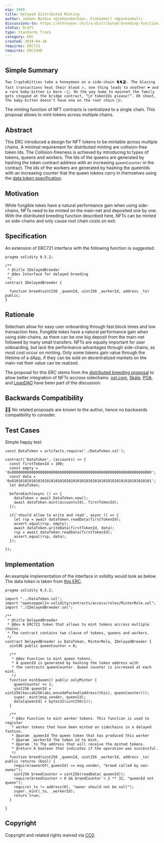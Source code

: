 ```yaml
---
eip: 1949
title: Delayed Distributed Minting
author: Johann Barbie <@johannbarbie>, Pinkiebell <@pinkiebell>
discussions-to: https://ethresear.ch/t/a-distributed-breeding-function/5264
status: Draft
type: Standards Track
category: ERC
created: 2019-04-18
requires: ERC721
requires: ERC1948
---
```


## Simple Summary

```
Two CryptoKitties take a honeymoon on a side-chain 🐈🐈🏖. The blazing fast transactions heat their blood 🔥, one thing leads to another ❤ and a rare baby-kitten is born 💥🐯. On the way home to mainnet the family gets stopped at the bridge contract, “👮‍♂️ tokenIDs please!”. Oh shoot, the baby-kitten doesn’t have one on the root chain 🤷‍♀️.
```

The minting function of NFT contracts is centralized to a single chain. This proposal allows to mint tokens across multiple chains.

## Abstract

This ERC introduced a design for NFT tokens to be mintable across multiple chains. A minimal requirement for distributed minting are collision-free token Ids. The Collision-freeness is achieved by introducing to types of tokens, queens and workers. The Ids of the queens are generated by hashing the token contract address with an increasing `queenCounter` in the contract. The Ids of the workers are generated by hashing the queenIds with an increasing counter that the queen tokens carry in themselves using the [data token specification](https://github.com/ethereum/EIPs/pull/1948).

## Motivation

While fungible tokes have a natural performance gain when using side-chains, NFTs need to be minted on the main-net and deposited one by one. With the distributed breeding function described here, NFTs can be minted on side-chains and only cause root chain costs on exit.

## Specification

An extension of ERC721 interface with the following function is suggested:

```
pragma solidity 0.5.2;

/**
 * @title IDelayedBreeder
 * @dev Interface for delayed breeding
 */
contract IDelayedBreeder {

  function breed(uint256 _queenId, uint256 _workerId, address _to) public;
}
```

## Rationale

Sidechain allow for easy user onboarding through fast block times and low transaction fees. Fungible tokes have a natural performance gain when using side-chains, as there can be one big deposit from the main-net followed by many small transfers. NFTs are equally important for user onboarding, but lack the performance advantages through side-chains, as most cost occur on minting. Only some tokens gain value through the lifetime of a dApp, if they can be sold on decentralized markets on the main-net their value can be realized.

The proposal for this ERC stems from the [distributed breeding proposal](https://ethresear.ch/t/a-distributed-breeding-function/5264) to allow better integration of NFTs accross sidechains. [ost.com](https://ost.com/), [Skale](https://skalelabs.com/), [POA](https://poa.network/), and [LeapDAO](https://leapdao.org/) have been part of the discussion.

## Backwards Compatibility

🤷‍♂️ No related proposals are known to the author, hence no backwards compatibility to consider.

## Test Cases

Simple happy test:

```
const DataToken = artifacts.require('./DataToken.sol');

contract('DataToken', (accounts) => {
  const firstTokenId = 100;
  const empty = '0x0000000000000000000000000000000000000000000000000000000000000000';
  const data = '0x0101010101010101010101010101010101010101010101010101010101010101';
  let dataToken;

  beforeEach(async () => {
    dataToken = await DataToken.new();
    await dataToken.mint(accounts[0], firstTokenId);
  });

  it('should allow to write and read', async () => {
    let rsp = await dataToken.readData(firstTokenId);
    assert.equal(rsp, empty);
    await dataToken.writeData(firstTokenId, data);
    rsp = await dataToken.readData(firstTokenId);
    assert.equal(rsp, data);
  });

});
```


## Implementation

An example implementation of the interface in solidity would look as below. The data token is taken from [this ERC](https://github.com/ethereum/EIPs/pull/1948).

```
pragma solidity 0.5.2;

import "../DataToken.sol";
import "openzeppelin-solidity/contracts/access/roles/MinterRole.sol";
import "./IDelayedBreeder.sol";

/**
 * @title DelayedBreeder
 * @dev A ERC721 token that allows to mint tokens accross multiple chains.
 * The contract contains two classe of tokens, queens and workers.
 */
contract DelayedBreeder is DataToken, MinterRole, IDelayedBreeder {
  uint96 public queenCounter = 0;

  /**
   * @dev Function to mint queen tokens.
   * A queenId is generated by hashing the token address with
   * the contracts queenCounter. Queen counter is increased at each mint.
   */
  function mintQueen() public onlyMinter {
    queenCounter += 1;
    uint256 queenId = uint256(keccak256(abi.encodePacked(address(this), queenCounter)));
    super._mint(msg.sender, queenId);
    data[queenId] = bytes32(uint256(1));
  }

  /**
   * @dev Function to mint worker tokens. This function is used to register
   * worker tokens that have been minted on sidechains in a delayed fashion.
   * @param _queenId The queen token that has produced this worker
   * @param _workerId The token id to mint.
   * @param _to The address that will receive the minted tokens.
   * @return A boolean that indicates if the operation was successful.
   */
  function breed(uint256 _queenId, uint256 _workerId, address _to) public returns (bool) {
    require(ownerOf(_queenId) == msg.sender, "breed called by non-owner");
    uint256 breedCounter = uint256(readData(_queenId));
    require(breedCounter > 0 && breedCounter < 2 ** 32, "queenId not queen");
    require(_to != address(0), "owner should not be null");
    super._mint(_to, _workerId);
    return true;
  }

}
```

## Copyright
Copyright and related rights waived via [CC0](https://creativecommons.org/publicdomain/zero/1.0/).